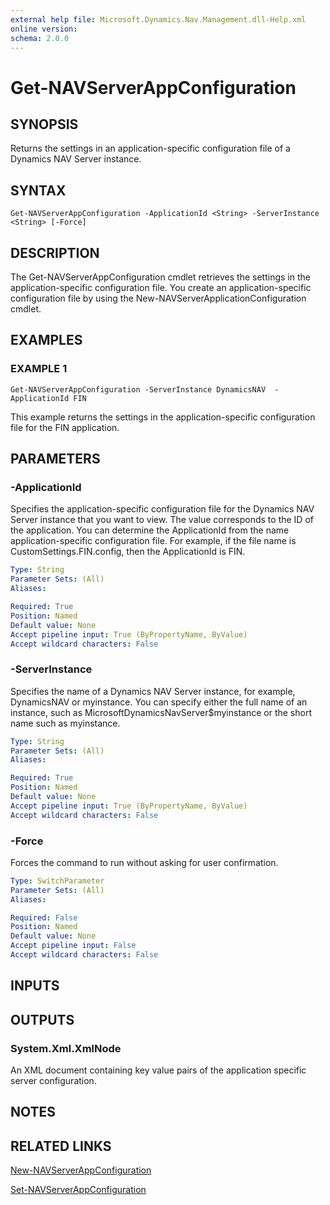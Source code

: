 ```yaml
---
external help file: Microsoft.Dynamics.Nav.Management.dll-Help.xml
online version:
schema: 2.0.0
---
```


# Get-NAVServerAppConfiguration

## SYNOPSIS
Returns the settings in an application-specific configuration file of a Dynamics NAV Server instance.

## SYNTAX

```
Get-NAVServerAppConfiguration -ApplicationId <String> -ServerInstance <String> [-Force]
```

## DESCRIPTION
The Get-NAVServerAppConfiguration cmdlet retrieves the settings in the application-specific configuration file.
You create an application-specific configuration file by using the New-NAVServerApplicationConfiguration cmdlet.

## EXAMPLES

### EXAMPLE 1
```
Get-NAVServerAppConfiguration -ServerInstance DynamicsNAV  -ApplicationId FIN
```

This example returns the settings in the application-specific configuration file for the FIN application.

## PARAMETERS

### -ApplicationId
Specifies the application-specific configuration file for the Dynamics NAV Server instance that you want to view.  The value corresponds to the ID of the application.
You can determine the ApplicationId from the name application-specific configuration file.
For example, if the file name is CustomSettings.FIN.config, then the ApplicationId is FIN.

```yaml
Type: String
Parameter Sets: (All)
Aliases:

Required: True
Position: Named
Default value: None
Accept pipeline input: True (ByPropertyName, ByValue)
Accept wildcard characters: False
```

### -ServerInstance
Specifies the name of a Dynamics NAV Server instance, for example, DynamicsNAV or myinstance.
You can specify either the full name of an instance, such as MicrosoftDynamicsNavServer$myinstance or the short name such as myinstance.

```yaml
Type: String
Parameter Sets: (All)
Aliases:

Required: True
Position: Named
Default value: None
Accept pipeline input: True (ByPropertyName, ByValue)
Accept wildcard characters: False
```

### -Force
Forces the command to run without asking for user confirmation.

```yaml
Type: SwitchParameter
Parameter Sets: (All)
Aliases:

Required: False
Position: Named
Default value: None
Accept pipeline input: False
Accept wildcard characters: False
```

## INPUTS

## OUTPUTS

### System.Xml.XmlNode
An XML document containing key value pairs of the application specific server configuration.

## NOTES
## RELATED LINKS
[New-NAVServerAppConfiguration](New-NAVServerAppConfiguration.md)

[Set-NAVServerAppConfiguration](Set-NAVServerAppConfiguration.md)
